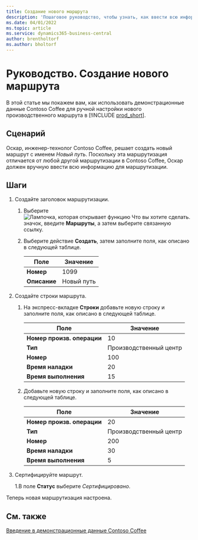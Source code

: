 ```yaml
---
title: Создание нового маршрута
description: 'Пошаговое руководство, чтобы узнать, как ввести всю информацию для нового маршрута вручную в Business Central.'
ms.date: 04/01/2022
ms.topic: article
ms.service: dynamics365-business-central
author: brentholtorf
ms.author: bholtorf
---
```

# Руководство. Создание нового маршрута

В этой статье мы покажем вам, как использовать демонстрационные данные Contoso Coffee для ручной настройки нового производственного маршрута в [!INCLUDE [prod_short](../../includes/prod_short.md)].  

## Сценарий

Оскар, инженер-технолог Contoso Coffee, решает создать новый маршрут с именем *Новый путь*. Поскольку эта маршрутизация отличается от любой другой маршрутизации в Contoso Coffee, Оскар должен вручную ввести всю информацию для маршрутизации.  

## Шаги

1. Создайте заголовок маршрутизации.  

    1. Выберите ![Лампочка, которая открывает функцию Что вы хотите сделать.](../../media/ui-search/search_small.png "Что вы хотите сделать") значок, введите **Маршруты**, а затем выберите связанную ссылку.  

    2. Выберите действие **Создать**, затем заполните поля, как описано в следующей таблице.  

        |Поле  |Значение  |
        |---------|---------|
        |**Номер** |1099|
        |**Описание** |Новый путь|
2. Создайте строки маршрута.

    1. На экспресс-вкладке **Строки** добавьте новую строку и заполните поля, как описано в следующей таблице.  

        |Поле  |Значение  |
        |---------|---------|
        |**Номер произв. операции** |10|
        |**Тип** |Производственный центр|
        |**Номер** |100|
        |**Время наладки** |20|
        |**Время выполнения** |15|

    2. Добавьте новую строку и заполните поля, как описано в следующей таблице.  

        |Поле  |Значение  |
        |---------|---------|
        |**Номер произв. операции** |20|
        |**Тип** |Производственный центр|
        |**Номер** |200|
        |**Время наладки** |30|
        |**Время выполнения** |5|
3. Сертифицируйте маршрут.

    1.В поле **Статус** выберите *Сертифицировано*.  

Теперь новая маршрутизация настроена.  

## См. также

[Введение в демонстрационные данные Contoso Coffee](../contoso-coffee-intro.md)  
